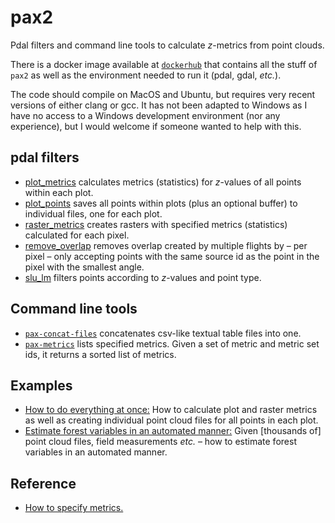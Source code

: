 # pax2

Pdal filters and command line tools to calculate *z*-metrics from point clouds. 

There is a docker image available at [`dockerhub`](https://hub.docker.com/repository/docker/axensten/slu) that contains all the stuff of `pax2` as well as the environment needed to run it (pdal, gdal, *etc.*). 

The code should compile on MacOS and Ubuntu, but requires very recent versions of either clang or gcc. 
It has not been adapted to Windows as I have no access to a Windows development environment (nor any experience), but I would welcome if someone wanted to help with this. 


## pdal filters

- [plot_metrics](documentation/pdal-plot_metrics.md) calculates metrics (statistics) for *z*-values of all points within each plot. 
- [plot_points](documentation/pdal-plot_points.md) saves all points within plots (plus an optional buffer) to individual files, one for each plot. 
- [raster_metrics](documentation/pdal-raster_metrics.md) creates rasters with specified metrics (statistics) calculated for each pixel.
- [remove_overlap](documentation/pdal-remove_overlap.md) removes overlap created by multiple flights by – per pixel – only accepting points with the same source id as the point in the pixel with the smallest angle. 
- [slu_lm](documentation/pdal-slu_lm.md) filters points according to *z*-values and point type.


## Command line tools

- [`pax-concat-files`](documentation/pax-concat-files.md) concatenates csv-like textual table files into one.
- [`pax-metrics`](documentation/pax-metrics.md) lists specified metrics. Given a set of metric and metric set ids, it returns a sorted list of metrics.


## Examples

- [How to do everything at once:](documentation/example-all-at-once.sh) How to calculate plot and raster metrics as well as creating individual point cloud files for all points in each plot. 
- [Estimate forest variables in an automated manner:](documentation/example-en-mass.md) Given \[thousands of\] point cloud files, field measurements *etc.* – how to estimate forest variables in an automated manner.


## Reference

- [How to specify metrics.](documentation/metrics-how-to-specify.md)
